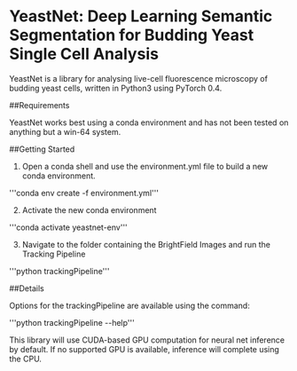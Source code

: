 # YeastNet: Deep Learning Semantic Segmentation for Budding Yeast Single Cell Analysis

YeastNet is a library for analysing live-cell fluorescence microscopy of budding yeast cells,  written in Python3 using PyTorch 0.4.

##Requirements

YeastNet works best using a conda environment and has not been tested on anything but a win-64 system. 


##Getting Started

1) Open a conda shell and use the environment.yml file to build a new conda environment.

'''conda env create -f environment.yml'''

2) Activate the new conda environment

'''conda activate yeastnet-env'''

3) Navigate to the folder containing the BrightField Images and run the Tracking Pipeline

'''python trackingPipeline'''

##Details

Options for the trackingPipeline are available using the command:

'''python trackingPipeline --help'''

This library will use CUDA-based GPU computation for neural net inference by default. If no supported GPU is available, inference will complete using the CPU.  